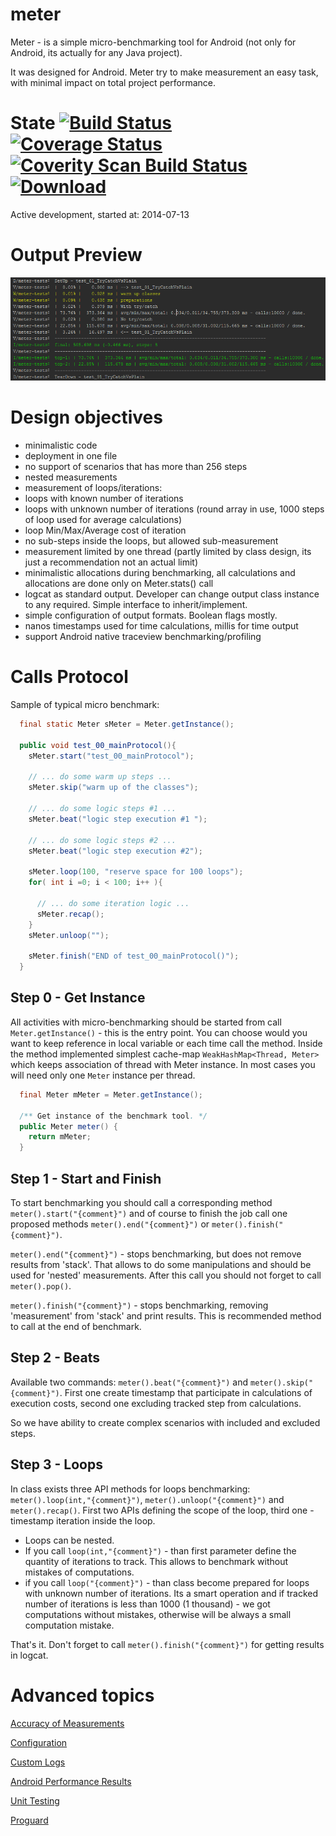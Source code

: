 # meter

Meter - is a simple micro-benchmarking tool for Android (not only for Android, its actually for any Java project). 

It was designed for Android. Meter try to make measurement an easy task, with minimal impact on total project performance.

# State [![Build Status](https://secure.travis-ci.org/OleksandrKucherenko/meter.png?branch=master)](https://travis-ci.org/OleksandrKucherenko/meter) [![Coverage Status](https://coveralls.io/repos/OleksandrKucherenko/meter/badge.png)](https://coveralls.io/r/OleksandrKucherenko/meter) [![Coverity Scan Build Status](https://scan.coverity.com/projects/3248/badge.svg)](https://scan.coverity.com/projects/3248) [ ![Download](https://api.bintray.com/packages/kucherenko-alex/android/com.artfulbits%3Ameter/images/download.svg) ](https://bintray.com/kucherenko-alex/android/com.artfulbits%3Ameter/_latestVersion)

Active development, started at: 2014-07-13

# Output Preview

![Meter Results Output](_documentation/images/meter-results.png)

# Design objectives

* minimalistic code
* deployment in one file
* no support of scenarios that has more than 256 steps
* nested measurements
* measurement of loops/iterations:
* loops with known number of iterations
* loops with unknown number of iterations (round array in use, 1000 steps of loop used for average calculations)
* loop Min/Max/Average cost of iteration
* no sub-steps inside the loops, but allowed sub-measurement
* measurement limited by one thread (partly limited by class design, its just a recommendation not an actual limit)
* minimalistic allocations during benchmarking, all calculations and allocations are done only on Meter.stats() call
* logcat as standard output.  Developer can change output class instance to any required. Simple interface to inherit/implement. 
* simple configuration of output formats. Boolean flags mostly.
* nanos timestamps used for time calculations, millis for time output
* support Android native traceview benchmarking/profiling

# Calls Protocol

Sample of typical micro benchmark:

```java
  final static Meter sMeter = Meter.getInstance();
      
  public void test_00_mainProtocol(){ 
    sMeter.start("test_00_mainProtocol");

    // ... do some warm up steps ...
    sMeter.skip("warm up of the classes");
    
    // ... do some logic steps #1 ...
    sMeter.beat("logic step execution #1 "); 

    // ... do some logic steps #2 ...
    sMeter.beat("logic step execution #2"); 
    
    sMeter.loop(100, "reserve space for 100 loops");
    for( int i =0; i < 100; i++ ){
    
      // ... do some iteration logic ...
      sMeter.recap();
    }
    sMeter.unloop("");
    
    sMeter.finish("END of test_00_mainProtocol()");
  }
```

## Step 0 - Get Instance
All activities with micro-benchmarking should be started from call `Meter.getInstance()` - this is the entry point. You
can choose would you want to keep reference in local variable or each time call the method. Inside the method implemented
simplest cache-map `WeakHashMap<Thread, Meter>` which keeps association of thread with Meter instance. In most cases you 
will need only one `Meter` instance per thread.

```java
  final Meter mMeter = Meter.getInstance();

  /** Get instance of the benchmark tool. */
  public Meter meter() {
    return mMeter;
  }
```
 
## Step 1 - Start and Finish
To start benchmarking you should call a corresponding method `meter().start("{comment}")` and of course to finish the job call one 
proposed methods `meter().end("{comment}")` or `meter().finish("{comment}")`.
 
`meter().end("{comment}")` - stops benchmarking, but does not remove results from 'stack'. That allows to do some manipulations and
should be used for 'nested' measurements. After this call you should not forget to call `meter().pop()`.

`meter().finish("{comment}")` - stops benchmarking, removing 'measurement' from 'stack' and print results. This is recommended 
method to call at the end of benchmark.

## Step 2 - Beats
Available two commands: `meter().beat("{comment}")` and `meter().skip("{comment}")`. First one create timestamp that
participate in calculations of execution costs, second one excluding tracked step from calculations.  

So we have ability to create complex scenarios with included and excluded steps. 

## Step 3 - Loops
In class exists three API methods for loops benchmarking: `meter().loop(int,"{comment}")`, `meter().unloop("{comment}")` 
and `meter().recap()`. First two APIs defining the scope of the loop, third one - timestamp iteration inside the loop.
 
* Loops can be nested. 
* If you call `loop(int,"{comment}")` - than first parameter define the quantity of iterations to track. This allows to 
  benchmark without mistakes of computations.
* if you call `loop("{comment}")` - than class become prepared for loops with unknown number of iterations. Its a smart 
  operation and if tracked number of iterations is less than 1000 (1 thousand) - we got computations without mistakes, 
  otherwise will be always a small computation mistake. 

That's it. Don't forget to call `meter().finish("{comment}")` for getting results in logcat.

# Advanced topics
[Accuracy of Measurements](_documentation/accuracy.md)

[Configuration](_documentation/configuration.md)

[Custom Logs](_documentation/logs.md)

[Android Performance Results](_documentation/performance.md)

[Unit Testing](_documentation/testing.md)

[Proguard](_documentation/proguard.md)
